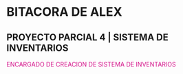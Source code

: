 # BITACORA DE ALEX

## PROYECTO PARCIAL 4 | SISTEMA DE INVENTARIOS

<span style="color:#d41089">ENCARGADO DE CREACION DE SISTEMA DE INVENTARIOS</span>
